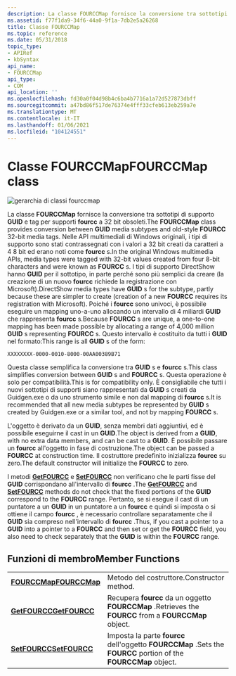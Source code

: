 ```yaml
---
description: La classe FOURCCMap fornisce la conversione tra sottotipi di supporto GUID e tag per supporti FOURCC a 32 bit obsoleti.
ms.assetid: f77f1da9-34f6-44a0-9f1a-7db2e5a26268
title: Classe FOURCCMap
ms.topic: reference
ms.date: 05/31/2018
topic_type:
- APIRef
- kbSyntax
api_name:
- FOURCCMap
api_type:
- COM
api_location: ''
ms.openlocfilehash: fd30a0f04d98b4c6ba4b7716a1a72d527873dbff
ms.sourcegitcommit: a47bd86f517de76374e4fff33cfeb613eb259a7e
ms.translationtype: MT
ms.contentlocale: it-IT
ms.lasthandoff: 01/06/2021
ms.locfileid: "104124551"
---
```

# <a name="fourccmap-class"></a><span data-ttu-id="21efa-103">Classe FOURCCMap</span><span class="sxs-lookup"><span data-stu-id="21efa-103">FOURCCMap class</span></span>

![gerarchia di classi fourccmap](images/fourcc01.png)

<span data-ttu-id="21efa-105">La classe **FOURCCMap** fornisce la conversione tra sottotipi di supporto **GUID** e tag per supporti **fourcc** a 32 bit obsoleti.</span><span class="sxs-lookup"><span data-stu-id="21efa-105">The **FOURCCMap** class provides conversion between **GUID** media subtypes and old-style **FOURCC** 32-bit media tags.</span></span> <span data-ttu-id="21efa-106">Nelle API multimediali di Windows originali, i tipi di supporto sono stati contrassegnati con i valori a 32 bit creati da caratteri a 4 8 bit ed erano noti come **fourcc** s.</span><span class="sxs-lookup"><span data-stu-id="21efa-106">In the original Windows multimedia APIs, media types were tagged with 32-bit values created from four 8-bit characters and were known as **FOURCC** s.</span></span> <span data-ttu-id="21efa-107">I tipi di supporto DirectShow hanno **GUID** per il sottotipo, in parte perché sono più semplici da creare (la creazione di un nuovo **fourcc** richiede la registrazione con Microsoft).</span><span class="sxs-lookup"><span data-stu-id="21efa-107">DirectShow media types have **GUID** s for the subtype, partly because these are simpler to create (creation of a new **FOURCC** requires its registration with Microsoft).</span></span> <span data-ttu-id="21efa-108">Poiché i **fourcc** sono univoci, è possibile eseguire un mapping uno-a-uno allocando un intervallo di 4 miliardi **GUID** che rappresenta **fourcc** s.</span><span class="sxs-lookup"><span data-stu-id="21efa-108">Because **FOURCC** s are unique, a one-to-one mapping has been made possible by allocating a range of 4,000 million **GUID** s representing **FOURCC** s.</span></span> <span data-ttu-id="21efa-109">Questo intervallo è costituito da tutti i **GUID** nel formato:</span><span class="sxs-lookup"><span data-stu-id="21efa-109">This range is all **GUID** s of the form:</span></span>

`XXXXXXXX-0000-0010-8000-00AA00389B71`

<span data-ttu-id="21efa-110">Questa classe semplifica la conversione tra **GUID** s e **fourcc** s.</span><span class="sxs-lookup"><span data-stu-id="21efa-110">This class simplifies conversion between **GUID** s and **FOURCC** s.</span></span> <span data-ttu-id="21efa-111">Questa operazione è solo per compatibilità.</span><span class="sxs-lookup"><span data-stu-id="21efa-111">This is for compatibility only.</span></span> <span data-ttu-id="21efa-112">È consigliabile che tutti i nuovi sottotipi di supporti siano rappresentati da **GUID** s creati da Guidgen.exe o da uno strumento simile e non dal mapping di **fourcc** s.</span><span class="sxs-lookup"><span data-stu-id="21efa-112">It is recommended that all new media subtypes be represented by **GUID** s created by Guidgen.exe or a similar tool, and not by mapping **FOURCC** s.</span></span>

<span data-ttu-id="21efa-113">L'oggetto è derivato da un **GUID**, senza membri dati aggiuntivi, ed è possibile eseguirne il cast in un **GUID**.</span><span class="sxs-lookup"><span data-stu-id="21efa-113">The object is derived from a **GUID**, with no extra data members, and can be cast to a **GUID**.</span></span> <span data-ttu-id="21efa-114">È possibile passare un **fourcc** all'oggetto in fase di costruzione.</span><span class="sxs-lookup"><span data-stu-id="21efa-114">The object can be passed a **FOURCC** at construction time.</span></span> <span data-ttu-id="21efa-115">Il costruttore predefinito inizializza **fourcc** su zero.</span><span class="sxs-lookup"><span data-stu-id="21efa-115">The default constructor will initialize the **FOURCC** to zero.</span></span>

<span data-ttu-id="21efa-116">I metodi [**GetFOURCC**](fourccmap-getfourcc.md) e [**SetFOURCC**](fourccmap-setfourcc.md) non verificano che le parti fisse del **GUID** corrispondano all'intervallo di **fourcc** .</span><span class="sxs-lookup"><span data-stu-id="21efa-116">The [**GetFOURCC**](fourccmap-getfourcc.md) and [**SetFOURCC**](fourccmap-setfourcc.md) methods do not check that the fixed portions of the **GUID** correspond to the **FOURCC** range.</span></span> <span data-ttu-id="21efa-117">Pertanto, se si esegue il cast di un puntatore a un **GUID** in un puntatore a un **fourcc** e quindi si imposta o si ottiene il campo **fourcc** , è necessario controllare separatamente che il **GUID** sia compreso nell'intervallo di **fourcc** .</span><span class="sxs-lookup"><span data-stu-id="21efa-117">Thus, if you cast a pointer to a **GUID** into a pointer to a **FOURCC** and then set or get the **FOURCC** field, you also need to check separately that the **GUID** is within the **FOURCC** range.</span></span>

## <a name="member-functions"></a><span data-ttu-id="21efa-118">Funzioni di membro</span><span class="sxs-lookup"><span data-stu-id="21efa-118">Member Functions</span></span>



|                                          |                                                          |
|------------------------------------------|----------------------------------------------------------|
| [<span data-ttu-id="21efa-119">**FOURCCMap**</span><span class="sxs-lookup"><span data-stu-id="21efa-119">**FOURCCMap**</span></span>](fourccmap-fourccmap.md) | <span data-ttu-id="21efa-120">Metodo del costruttore.</span><span class="sxs-lookup"><span data-stu-id="21efa-120">Constructor method.</span></span>                                      |
| [<span data-ttu-id="21efa-121">**GetFOURCC**</span><span class="sxs-lookup"><span data-stu-id="21efa-121">**GetFOURCC**</span></span>](fourccmap-getfourcc.md) | <span data-ttu-id="21efa-122">Recupera **fourcc** da un oggetto **FOURCCMap** .</span><span class="sxs-lookup"><span data-stu-id="21efa-122">Retrieves the **FOURCC** from a **FOURCCMap** object.</span></span>    |
| [<span data-ttu-id="21efa-123">**SetFOURCC**</span><span class="sxs-lookup"><span data-stu-id="21efa-123">**SetFOURCC**</span></span>](fourccmap-setfourcc.md) | <span data-ttu-id="21efa-124">Imposta la parte **fourcc** dell'oggetto **FOURCCMap** .</span><span class="sxs-lookup"><span data-stu-id="21efa-124">Sets the **FOURCC** portion of the **FOURCCMap** object.</span></span> |



 

 

 



